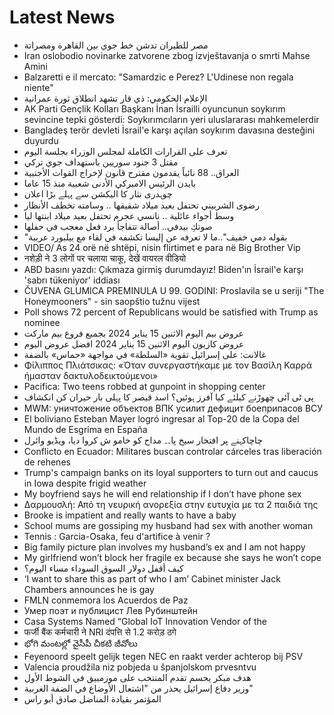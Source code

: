 # Latest News
-  مصر للطيران تدشن خط جوي بين القاهرة ومصراتة
-  Iran oslobodio novinarke zatvorene zbog izvještavanja o smrti Mahse Amini
-  Balzaretti e il mercato: "Samardzic e Perez? L'Udinese non regala niente"
-  الإعلام الحكومي: ذي قار تشهد انطلاق ثورة عمرانية
-  AK Parti Gençlik Kolları Başkanı İnan İsrailli oyuncunun soykırım sevincine tepki gösterdi: Soykırımcıların yeri uluslararası mahkemelerdir
-  Bangladeş terör devleti İsrail'e karşı açılan soykırım davasına desteğini duyurdu
-  تعرف على القرارات الكاملة لمجلس الوزراء بجلسة اليوم
-  مقتل 3 جنود سوريين باستهداف جوي تركي
-  العراق.. 88 نائباً يقدمون مقترح قانون لإخراج القوات الأجنبية
-  بايدن الرئيس الاميركي الأدنى شعبية منذ 15 عاما
-  چوہدری نثار کا الیکشن سے پہلے بڑا اعلان
-  رضوى الشربيني تحتفل بعيد ميلاد شقيقها .. وسامته تخطف الأنظار
-  وسط أجواء عائلية .. نانسي عجرم تحتفل بعيد ميلاد ابنتها ليا
-  صوتكِ بيدفي.. أصالة تتفاجأ برد فعل معجب في حفلها
-  "بقوله دمي خفيف"..ما لا تعرفه عن إليسا تكشفه في لقاء مع بيلبورد عربية
-  VIDEO/ As 24 orë në shtëpi, nisin flirtimet e para në Big Brother Vip
-  नशेड़ी ने 3 लोगों पर चलाया चाकू, देखें वायरल वीडियो
-  ABD basını yazdı: Çıkmaza girmiş durumdayız! Biden'ın İsrail'e karşı 'sabrı tükeniyor' iddiası
-  ČUVENA GLUMICA PREMINULA U 99. GODINI: Proslavila se u seriji "The Honeymooners" - sin saopštio tužnu vijest
-  Poll shows 72 percent of Republicans would be satisfied with Trump as nominee
-  عروض بيم اليوم الاثنين 15 يناير 2024 بجميع فروع بيم ماركت
-  عروض كازيون اليوم الاثنين 15 يناير 2024 افضل عروض اليوم
-  غالانت: على إسرائيل تقوية «السلطة» في مواجهة «حماس» بالضفة
-  Φίλιππος Πλιάτσικας: «Όταν συνεργαστήκαμε με τον Βασίλη Καρρά ήμασταν δακτυλοδεικτούμενοι»
-  Pacifica: Two teens robbed at gunpoint in shopping center
-  پی ٹی آئی چھوڑنے کیلئے کیا آفرز ہوئیں؟ اسد قیصر کا پہلی بار حیران کن انکشاف
-  MWM: уничтожение объектов ВПК усилит дефицит боеприпасов ВСУ
-  El boliviano Esteban Mayer logró ingresar al Top-20 de la Copa del Mundo de Esgrima en España
-  چاچاکہنے پر افتخار سیخ پا۔۔ مداح کو خامو ش کروا دیا، ویڈیو وائرل
-  Conflicto en Ecuador: Militares buscan controlar cárceles tras liberación de rehenes
-  Trump's campaign banks on its loyal supporters to turn out and caucus in Iowa despite frigid weather
-  My boyfriend says he will end relationship if I don’t have phone sex
-  Δαρμουσλή: Από τη νευρική ανορεξία στην ευτυχία με τα 2 παιδιά της
-  Brooke is impatient and really wants to have a baby
-  School mums are gossiping my husband had sex with another woman
-  Tennis : Garcia-Osaka, feu d'artifice à venir ?
-  Big family picture plan involves my husband’s ex and I am not happy
-  My girlfriend won’t block her fragile ex because she says he won’t cope
-  كيف أقفل دولار السوق السوداء مساء اليوم؟
-  ‘I want to share this as part of who I am’ Cabinet minister Jack Chambers announces he is gay
-  FMLN conmemora los Acuerdos de Paz
-  Умер поэт и публицист Лев Рубинштейн
-  Casa Systems Named “Global IoT Innovation Vendor of the
-  फर्जी बैंक कर्मचारी ने NRI दंपत्ति से 1.2 करोड़ ठगे
-  భోగి మంటల్లో వైసీపీ చీకటి జీవోలు
-  Feyenoord speelt gelijk tegen NEC en raakt verder achterop bij PSV
-  Valencia proudžila niz pobjeda u španjolskom prvesntvu
-  هدف مبكر يحسم تقدم المنتخب على موزمبيق في الشوط الأول
-  وزير دفاع إسرائيل يحذر من "اشتعال الأوضاع في الضفة الغربية"
-  المؤتمر بقيادة المناضل صادق أبو راس
